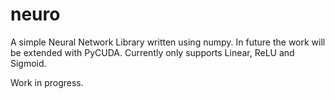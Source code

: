 # neuro
A simple Neural Network Library written using numpy. In future the work will be extended with PyCUDA.
Currently only supports Linear, ReLU and Sigmoid.

Work in progress.
